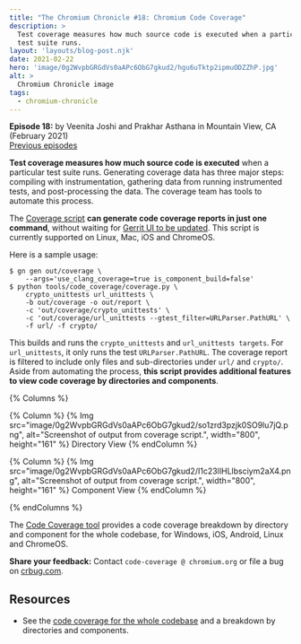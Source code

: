 ```yaml
---
title: "The Chromium Chronicle #18: Chromium Code Coverage"
description: >
  Test coverage measures how much source code is executed when a particular
  test suite runs.
layout: 'layouts/blog-post.njk'
date: 2021-02-22
hero: 'image/0g2WvpbGRGdVs0aAPc6ObG7gkud2/hgu6uTktp2ipmuODZZhP.jpg'
alt: >
  Chromium Chronicle image
tags:
  - chromium-chronicle
---
```


**Episode 18:** by Veenita Joshi and Prakhar Asthana in
Mountain View, CA (February 2021)<br>
[Previous episodes](/tags/chromium-chronicle/)

**Test coverage measures how much source code is executed** when a particular
test suite runs. Generating coverage data has three major steps: compiling
with instrumentation, gathering data from running instrumented tests, and
post-processing the data. The coverage team has tools to automate this process.

The [Coverage script][1] **can generate code coverage reports in just one command**,
without waiting for [Gerrit UI to be updated](/blog/chromium-chronicle-3/).
This script is currently supported on Linux, Mac, iOS and ChromeOS.

Here is a sample usage:

```shell
$ gn gen out/coverage \
    --args='use_clang_coverage=true is_component_build=false'
$ python tools/code_coverage/coverage.py \
    crypto_unittests url_unittests \
    -b out/coverage -o out/report \
    -c 'out/coverage/crypto_unittests' \
    -c 'out/coverage/url_unittests --gtest_filter=URLParser.PathURL' \
    -f url/ -f crypto/
```

This builds and runs the `crypto_unittests` and `url_unittests targets`. For
`url_unittests`, it only runs the test `URLParser.PathURL`. The coverage
report is filtered to include only files and sub-directories under `url/`
and `crypto/`. Aside from automating the process, **this script provides
additional features to view code coverage by directories and components**.

{% Columns %}

{% Column %}
{% Img src="image/0g2WvpbGRGdVs0aAPc6ObG7gkud2/so1zrd3pzjk0SO9lu7jQ.png", alt="Screenshot of output from coverage script.", width="800", height="161" %}
Directory View
{% endColumn %}

{% Column %}
{% Img src="image/0g2WvpbGRGdVs0aAPc6ObG7gkud2/I1c23lIHLlbsciym2aX4.png", alt="Screenshot of output from coverage script.", width="800", height="161" %}
Component View
{% endColumn %}

{% endColumns %}

The [Code Coverage tool][2] provides a code coverage breakdown by directory
and component for the whole codebase, for Windows, iOS, Android, Linux and
ChromeOS.

**Share your feedback:** Contact `code-coverage @ chromium.org` or file a bug
on [crbug.com][3].

## Resources

* See the [code coverage for the whole codebase][4] and a breakdown by
  directories and components.

[1]: https://chromium.googlesource.com/chromium/src/+/master/tools/code_coverage/coverage.py
[2]: https://analysis.chromium.org/p/chromium/coverage/dir?host=chromium.googlesource.com&project=chromium/src&ref=refs/heads/master&revision=fda1eab599aa18a4731275a74385c13d546bb7f6&path=//this/path/is/set/&platform=linux
[3]: https://bugs.chromium.org/p/chromium/issues/entry?labels=Pri-3&status=Unconfirmed&components=Infra%3ETest%3ECodeCoverage&comment=what%27s+the+bug+or+feature%3F
[4]: https://analysis.chromium.org/p/chromium/coverage
